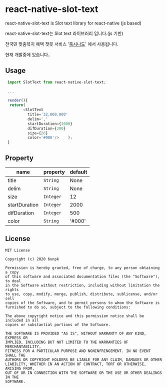 # react-native-slot-text

 react-native-slot-text is Slot text library for react-native (js based)
 
 react-native-slot-text는 Slot text 라이브러리 입니다.(js 기반)

 전국민 맞춤복지 혜택 챗봇 서비스 '[혹시나도](https://hoxymetoo.com)' 에서 사용됩니다. 

 현재 개발중에 있습니다.. 

<!-- ## How to Install

 ```
  npm install react-native-slot-text
 ```
 -->

## Usage 
 
```js
 import SlotText from react-native-slot-text;
 
 ...

 render(){
  return(
        <SlotText 
          title='32,000,000' 
          delim=',' 
          startDuration={1000}
          difDuration={200}
          size={26} 
          color='#000'/>    );
 }
```

## Property 
| name | property | default |
| ---- | --------- | ------- | 
| title | `String` | None |
| delim | `String` | None |
| size | `Integer` | 12 |
| startDuration | `Integer` | 2000 |
| difDuration | `Integer` | 500 |
| color | `String` | '#000' 

## License

```
MIT License

Copyright (c) 2020 6unpk

Permission is hereby granted, free of charge, to any person obtaining a copy
of this software and associated documentation files (the "Software"), to deal
in the Software without restriction, including without limitation the rights
to use, copy, modify, merge, publish, distribute, sublicense, and/or sell
copies of the Software, and to permit persons to whom the Software is
furnished to do so, subject to the following conditions:

The above copyright notice and this permission notice shall be included in all
copies or substantial portions of the Software.

THE SOFTWARE IS PROVIDED "AS IS", WITHOUT WARRANTY OF ANY KIND, EXPRESS OR
IMPLIED, INCLUDING BUT NOT LIMITED TO THE WARRANTIES OF MERCHANTABILITY,
FITNESS FOR A PARTICULAR PURPOSE AND NONINFRINGEMENT. IN NO EVENT SHALL THE
AUTHORS OR COPYRIGHT HOLDERS BE LIABLE FOR ANY CLAIM, DAMAGES OR OTHER
LIABILITY, WHETHER IN AN ACTION OF CONTRACT, TORT OR OTHERWISE, ARISING FROM,
OUT OF OR IN CONNECTION WITH THE SOFTWARE OR THE USE OR OTHER DEALINGS IN THE
SOFTWARE.
```
